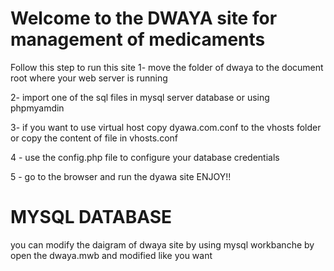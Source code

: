 # Welcome to the DWAYA site for management of medicaments
Follow this step to run this site
1- move the folder of dwaya to the document root where your web server is running

2- import one of the sql files in mysql server database or using phpmyamdin

3- if you want to use virtual host copy dyawa.com.conf to the vhosts folder or copy the content of file in vhosts.conf

4 - use the config.php file to configure your database credentials

5 - go to the browser and run the dyawa site 
 ENJOY!!

 # MYSQL DATABASE 
 you can modify the daigram of dwaya site by using mysql workbanche 
 by open the dwaya.mwb and modified like you want
